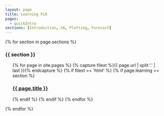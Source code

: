 ```yaml
---
layout: page
title: Learning FLR
pages:
  - quickIntro
sections: [Introduction, SA, Plotting, Forecast]
---
```


{% for section in page.sections %}
### {{ section }}
<ul>
{% for page in site.pages %}
{% capture filext %}{{ page.url | split:'.' | last }}{% endcapture %}
	{% if filext == 'html' %}
	  {% if page.learning == section %}
  	  <h3><a href="{{ page.url }}">{{ page.title }}</a></h3>
  	{% endif %}
  {% endif %}
{% endfor %}
</ul>
{% endfor %}
